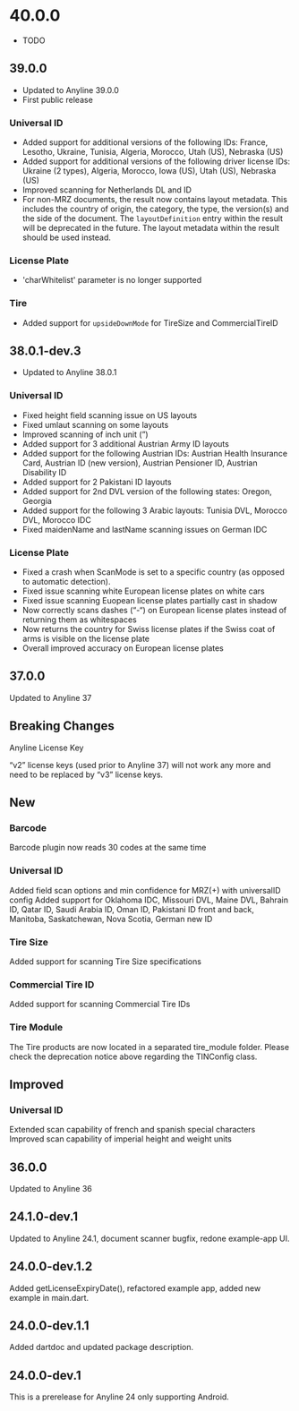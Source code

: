 # 40.0.0

- TODO

## 39.0.0

- Updated to Anyline 39.0.0
- First public release

### Universal ID

- Added support for additional versions of the following IDs: France, Lesotho, Ukraine, Tunisia, Algeria, Morocco, Utah (US), Nebraska (US)
- Added support for additional versions of the following driver license IDs: Ukraine (2 types), Algeria, Morocco, Iowa (US), Utah (US), Nebraska (US)
- Improved scanning for Netherlands DL and ID
- For non-MRZ documents, the result now contains layout metadata. This includes the country of origin, the category, the type, the version(s) and the side of the document. The ``layoutDefinition`` entry within the result will be deprecated in the future. The layout metadata within the result should be used instead.

### License Plate

- 'charWhitelist' parameter is no longer supported

### Tire

- Added support for `upsideDownMode` for TireSize and CommercialTireID

## 38.0.1-dev.3

- Updated to Anyline 38.0.1

### Universal ID

- Fixed height field scanning issue on US layouts
- Fixed umlaut scanning on some layouts
- Improved scanning of inch unit (”)
- Added support for 3 additional Austrian Army ID layouts
- Added support for the following Austrian IDs: Austrian Health Insurance Card, Austrian ID (new version), Austrian Pensioner ID, Austrian Disability ID
- Added support for 2 Pakistani ID layouts
- Added support for 2nd DVL version of the following states: Oregon, Georgia
- Added support for the following 3 Arabic layouts: Tunisia DVL, Morocco DVL, Morocco IDC
- Fixed maidenName and lastName scanning issues on German IDC

### License Plate

- Fixed a crash when ScanMode is set to a specific country (as opposed to automatic detection).
- Fixed issue scanning white European license plates on white cars
- Fixed issue scanning Euopean license plates partially cast in shadow
- Now correctly scans dashes (“-“) on European license plates instead of returning them as whitespaces
- Now returns the country for Swiss license plates if the Swiss coat of arms is visible on the license plate
- Overall improved accuracy on European license plates

## 37.0.0

Updated to Anyline 37

## Breaking Changes

Anyline License Key

“v2” license keys (used prior to Anyline 37) will not work any more and need to be replaced by “v3” license keys.

## New

### Barcode

Barcode plugin now reads 30 codes at the same time

### Universal ID

Added field scan options and min confidence for MRZ(+) with universalID config
Added support for Oklahoma IDC, Missouri DVL, Maine DVL, Bahrain ID, Qatar ID, Saudi Arabia ID, Oman ID, Pakistani ID front and back, Manitoba, Saskatchewan, Nova Scotia, German new ID

### Tire Size

Added support for scanning Tire Size specifications

### Commercial Tire ID

Added support for scanning Commercial Tire IDs

### Tire Module

The Tire products are now located in a separated tire_module folder.
Please check the deprecation notice above regarding the TINConfig class.

## Improved

### Universal ID

Extended scan capability of french and spanish special characters
Improved scan capability of imperial height and weight units

## 36.0.0

Updated to Anyline 36

## 24.1.0-dev.1 

Updated to Anyline 24.1, document scanner bugfix, redone example-app UI.

## 24.0.0-dev.1.2

Added getLicenseExpiryDate(), refactored example app, added new example in main.dart.

## 24.0.0-dev.1.1

Added dartdoc and updated package description.

## 24.0.0-dev.1

This is a prerelease for Anyline 24 only supporting Android.  

